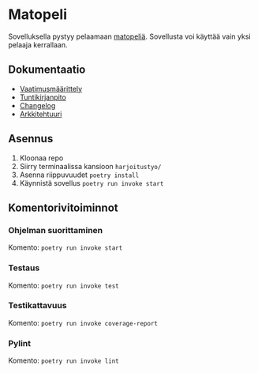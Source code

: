 # Matopeli
Sovelluksella pystyy pelaamaan [matopeliä](https://fi.wikipedia.org/wiki/Matopeli).
Sovellusta voi käyttää vain yksi pelaaja kerrallaan.

## Dokumentaatio

- [Vaatimusmäärittely](harjoitustyo/dokumentaatio/vaatimusmaarittely.md)  
- [Tuntikirjanpito](harjoitustyo/dokumentaatio/tuntikirjanpito.md)
- [Changelog](harjoitustyo/dokumentaatio/changelog.md)
- [Arkkitehtuuri](harjoitustyo/dokumentaatio/arkkitehtuuri.md)

## Asennus

1. Kloonaa repo
2. Siirry terminaalissa kansioon ``harjoitustyo/``
3. Asenna riippuvuudet ``poetry install``
4. Käynnistä sovellus ``poetry run invoke start``

## Komentorivitoiminnot

### Ohjelman suorittaminen
Komento: ``poetry run invoke start``

### Testaus
Komento: ``poetry run invoke test``

### Testikattavuus
Komento: ``poetry run invoke coverage-report``

### Pylint
Komento: ``poetry run invoke lint``